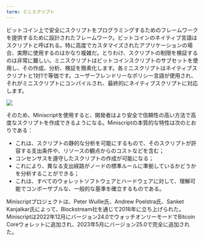```yaml
---
term: ミニスクリプト
---
```

ビットコイン上で安全にスクリプトをプログラミングするためのフレームワークを提供するために設計されたフレームワーク。ビットコインのネイティブ言語はスクリプトと呼ばれる。特に高度でカスタマイズされたアプリケーションの場合、実際に使用するのはかなり複雑だ。とりわけ、スクリプトの制限を検証するのは非常に難しい。ミニスクリプトはビットコインスクリプトのサブセットを使用し、その作成、分析、検証を簡素化します。各ミニスクリプトはネイティブスクリプトと1対1で等価です。ユーザーフレンドリーなポリシー言語が使用され、それがミニスクリプトにコンパイルされ、最終的にネイティブスクリプトに対応します。

![](../../dictionnaire/assets/30.webp)

そのため、Miniscriptを使用すると、開発者はより安全で信頼性の高い方法で高度なスクリプトを作成できるようになる。Miniscriptの本質的な特性は次のとおりである：


- これは、スクリプトの静的な分析を可能にするもので、そのスクリプトが許容する支出条件や、リソースの観点からのコストなどを含む；
- コンセンサスを遵守したスクリプトの作成が可能になる；
- これにより、異なる支出経路がノードの標準ルールに準拠しているかどうかを分析することができる；
- これは、すべてのウォレットソフトウェアとハードウェアに対して、理解可能でコンポーザブルな、一般的な基準を確立するものである。

Miniscriptプロジェクトは、Peter Wuille氏、Andrew Poelstra氏、Sanket Kanjalkar氏によって、Blockstream社を通じて2018年に立ち上げられた。Miniscriptは2022年12月にバージョン24.0でウォッチオンリーモードでBitcoin Coreウォレットに追加され、2023年5月にバージョン25.0で完全に追加された。